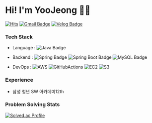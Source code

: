 # Hi! I'm YooJeong 👋🏻 

[![Hits](https://hits.seeyoufarm.com/api/count/incr/badge.svg?url=https%3A%2F%2Fgithub.com%2Fhiyoojeong&count_bg=%23EEEE62&title_bg=%23555555&icon=&icon_color=%23E7E7E7&title=visites&edge_flat=false)](https://hits.seeyoufarm.com)
[![Gmail Badge](https://img.shields.io/badge/Gmail-d14836?style=flat-square&logo=Gmail&logoColor=white&link=mailto:hiyoojeong@gmail.com)](mailto:hiyoojeong@gmail.com)
[![Velog Badge](https://img.shields.io/badge/Velog-20C997?style=flat-square&logo=Velog&logoColor=white&link=https://velog.io/@hiyoojeong)](https://velog.io/@hiyoojeong)

### Tech Stack

- Language : 
![Java Badge](https://img.shields.io/badge/Java-007396?style=flat&logo=OpenJDK&logoColor=white")

- Backend : 
![Spring Badge](https://img.shields.io/badge/Spring-6DB33F?style=flat-square&logo=Spring&logoColor=white)
![Spring Boot Badge](https://img.shields.io/badge/springboot-6DB33F?style=flat-square&logo=springboot&logoColor=white)
![MySQL Badge](https://img.shields.io/badge/MySQL-4479A1?style=flat-square&logo=MySQL&logoColor=white)

- DevOps :
![AWS](https://img.shields.io/badge/AWS-%2320232a.svg?style=flat-square)
![GitHubActions](https://camo.githubusercontent.com/e5d38b48cf4fe71ce9a5ecc82b89d912c8e11e489367f32a156873e81e7aebc2/68747470733a2f2f696d672e736869656c64732e696f2f62616467652f676974687562616374696f6e732d3242384346463f7374796c653d666c61742d737175617265266c6f676f3d676974687562616374696f6e73266c6f676f436f6c6f723d7768697465)
![EC2](https://img.shields.io/badge/Amazon%20EC2-FF9900?style=flat-square&logo=Amazon%20EC2&logoColor=white)
![S3](https://img.shields.io/badge/Amazon%20S3-569A31?style=flat-square&logo=Amazon%20S3&logoColor=white)


### Experience

- 삼성 청년 SW 아카데미12th

### Problem Solving Stats

[![Solved.ac Profile](http://mazassumnida.wtf/api/v2/generate_badge?boj=hiyoojeong)](https://solved.ac/hiyoojeong/)
